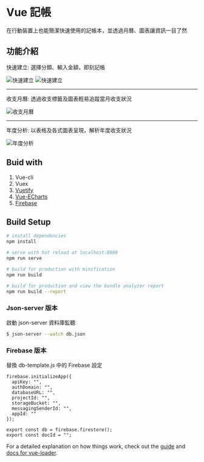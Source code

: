 # Vue 記帳

在行動裝置上也能簡潔快速使用的記帳本，並透過月曆、圖表讓資訊一目了然

## 功能介紹

快速建立: 選擇分類、輸入金額，即刻記帳

![快速建立](https://i.imgur.com/DfTzVWB.jpg)
![快速建立](https://i.imgur.com/KeBWC6L.jpg)


---

收支月曆: 透過收支標籤及圖表輕易追蹤當月收支狀況

![收支月曆](https://i.imgur.com/SwFf7CM.jpg)

---

年度分析: 以表格及各式圖表呈現，解析年度收支狀況

![年度分析](https://i.imgur.com/6EUK7Dm.jpg)


## Buid with

1. Vue-cli
2. Vuex
3. [Vuetify](https://vuetifyjs.com/)
4. [Vue-ECharts](https://ecomfe.github.io/vue-echarts/demo/)
5. [Firebase](https://firebase.google.com/)

## Build Setup

``` bash
# install dependencies
npm install

# serve with hot reload at localhost:8080
npm run serve

# build for production with minification
npm run build

# build for production and view the bundle analyzer report
npm run build --report
```

### Json-server 版本

啟動 json-server 資料庫監聽
``` bash
$ json-server --watch db.json
```

### Firebase 版本

替換 db-template.js 中的 Firebase 設定

``` javascript=
firebase.initializeApp({
  apiKey: "",
  authDomain: "",
  databaseURL: "",
  projectId: "",
  storageBucket: "",
  messagingSenderId: "",
  appId: ""
});

export const db = firebase.firestore();
export const docId = "";
```



For a detailed explanation on how things work, check out the [guide](http://vuejs-templates.github.io/webpack/) and [docs for vue-loader](http://vuejs.github.io/vue-loader).
